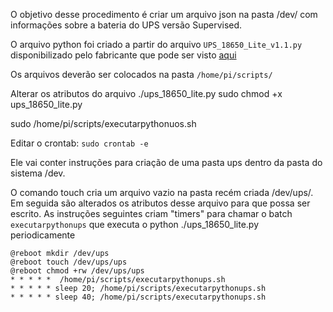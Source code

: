 O objetivo desse procedimento é criar um arquivo json na pasta /dev/ com informações sobre a bateria do UPS versão Supervised.

O arquivo python foi criado a partir do arquivo `UPS_18650_Lite_v1.1.py`  disponibilizado pelo fabricante que pode ser visto [aqui](https://github.com/linshuqin329/UPS-18650-Lite)


Os arquivos deverão ser colocados na pasta `/home/pi/scripts/`

Alterar os atributos do arquivo ./ups_18650_lite.py
sudo chmod +x ups_18650_lite.py

sudo /home/pi/scripts/executarpythonuos.sh

Editar o crontab: `sudo crontab -e`

Ele vai conter instruções para criação de uma pasta ups dentro da pasta do sistema /dev.

O comando touch cria um arquivo vazio na pasta recém criada /dev/ups/. Em seguida são alterados os atributos desse arquivo para que possa ser escrito. As instruções seguintes criam "timers" para chamar o batch  `executarpythonups` que executa o python ./ups_18650_lite.py periodicamente


	@reboot mkdir /dev/ups
	@reboot touch /dev/ups/ups
	@reboot chmod +rw /dev/ups/ups
	* * * * *  /home/pi/scripts/executarpythonups.sh
	* * * * * sleep 20; /home/pi/scripts/executarpythonups.sh
	* * * * * sleep 40; /home/pi/scripts/executarpythonups.sh










